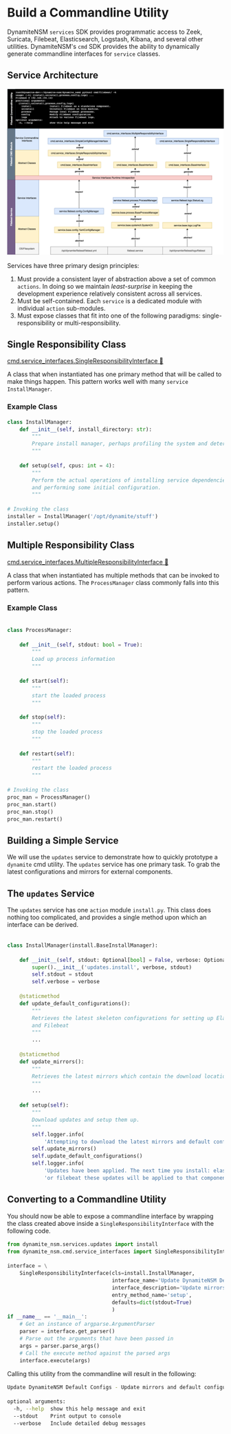 # Build a Commandline Utility

DynamiteNSM `services` SDK provides programmatic access to Zeek, Suricata, Filebeat, Elasticsearch, Logstash, Kibana, 
and several other utilities. DynamiteNSM's `cmd` SDK provides the ability to dynamically generate commandline interfaces
for `service` classes.

## Service Architecture

![img.png](../../data/img/service_architechture.png)

Services have three primary design principles:
1. Must provide a consistent layer of abstraction above a set of common `actions`. In doing so we maintain 
   *least-surprise* in keeping the development experience relatively consistent across all services.
2. Must be self-contained. Each `service` is a dedicated module with individual `action` sub-modules. 
3. Must expose classes that fit into one of the following paradigms: single-responsibility or multi-responsibility.

## Single Responsibility Class
[cmd.service_interfaces.SingleResponsibilityInterface 🔗](/guides/developers/SDK/cmd/service_interfaces#dynamite_nsm.cmd.service_interfaces.SingleResponsibilityInterface)

A class that when instantiated has one primary method that will be called to make things happen. 
This pattern works well with many `service` `InstallManager`.

### Example Class
```python
class InstallManager:
    def __init__(self, install_directory: str):
        """
        Prepare install manager, perhaps profiling the system and determining constraints
        """
    
    def setup(self, cpus: int = 4):
        """
        Perform the actual operations of installing service dependencies,
        and performing some initial configuration.
        """

# Invoking the class
installer = InstallManager('/opt/dynamite/stuff')
installer.setup()
```

## Multiple Responsibility Class
[cmd.service_interfaces.MultipleResponsibilityInterface 🔗](/guides/developers/SDK/cmd/service_interfaces#dynamite_nsm.cmd.service_interfaces.MultipleResponsibilityInterface)

A class that when instantiated has multiple methods that can be invoked to perform various actions.
The `ProcessManager` class commonly falls into this pattern.


### Example Class

```python

class ProcessManager:

    def __init__(self, stdout: bool = True):
        """
        Load up process information
        """
    
    def start(self):
        """
        start the loaded process
        """
    
    def stop(self):
        """
        stop the loaded process
        """
    
    def restart(self):
        """
        restart the loaded process
        """

# Invoking the class
proc_man = ProcessManager()
proc_man.start()
proc_man.stop()
proc_man.restart()
```

## Building a Simple Service

We will use the `updates` service to demonstrate how to quickly prototype a `dynamite` cmd utility.
The `updates` service has one primary task. To grab the latest configurations and mirrors for external components.


## The `updates` Service

The `updates` service has one `action` module `install.py`. This class does nothing too complicated, and provides a single
method upon which an interface can be derived.

```python

class InstallManager(install.BaseInstallManager):

    def __init__(self, stdout: Optional[bool] = False, verbose: Optional[bool] = False):
        super().__init__('updates.install', verbose, stdout)
        self.stdout = stdout
        self.verbose = verbose

    @staticmethod
    def update_default_configurations():
        """
        Retrieves the latest skeleton configurations for setting up ElasticSearch, LogStash, Kibana, Zeek, Suricata,
        and Filebeat
        """
        ...

    @staticmethod
    def update_mirrors():
        """
        Retrieves the latest mirrors which contain the download locations for all components
        """
        ...

    def setup(self):
        """
        Download updates and setup them up.
        """
        self.logger.info(
            'Attempting to download the latest mirrors and default configurations for installable components.')
        self.update_mirrors()
        self.update_default_configurations()
        self.logger.info(
            'Updates have been applied. The next time you install: elasticsearch, logstash, kibana, zeek, suricata, '
            'or filebeat these updates will be applied to that component.')
```

## Converting to a Commandline Utility
You should now be able to expose a commandline interface by wrapping the class created above inside a `SingleResponsibilityInterface`
with the following code.

```python
from dynamite_nsm.services.updates import install
from dynamite_nsm.cmd.service_interfaces import SingleResponsibilityInterface

interface = \
    SingleResponsibilityInterface(cls=install.InstallManager,
                                  interface_name='Update DynamiteNSM Default Configs',
                                  interface_description='Update mirrors and default configurations',
                                  entry_method_name='setup',
                                  defaults=dict(stdout=True)
                                  )
if __name__ == '__main__':
    # Get an instance of argparse.ArgumentParser
    parser = interface.get_parser() 
    # Parse out the arguments that have been passed in
    args = parser.parse_args()
    # Call the execute method against the parsed args
    interface.execute(args)
```

Calling this utility from the commandline will result in the following:

```bash
Update DynamiteNSM Default Configs - Update mirrors and default configurations

optional arguments:
  -h, --help  show this help message and exit
  --stdout    Print output to console
  --verbose   Include detailed debug messages
```





